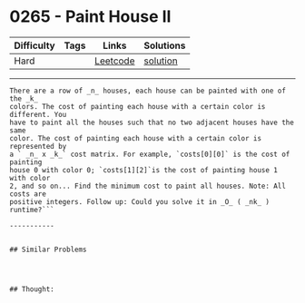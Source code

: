 # 0265 - Paint House II

Difficulty  | Tags | Links | Solutions
----------- | ---- | ----- | -----
Hard |  | [Leetcode](https://leetcode.com/problems/paint-house-ii) | [solution](https://leetcode.com/problems/paint-house-ii/solution/)


-----------

```
There are a row of _n_ houses, each house can be painted with one of the _k_
colors. The cost of painting each house with a certain color is different. You
have to paint all the houses such that no two adjacent houses have the same
color. The cost of painting each house with a certain color is represented by
a ` _n_ x _k_` cost matrix. For example, `costs[0][0]` is the cost of painting
house 0 with color 0; `costs[1][2]`is the cost of painting house 1 with color
2, and so on... Find the minimum cost to paint all houses. Note: All costs are
positive integers. Follow up: Could you solve it in _O_ ( _nk_ ) runtime?```

-----------


## Similar Problems




## Thought:
